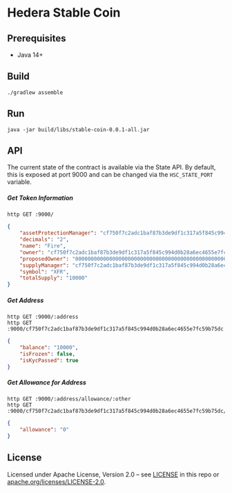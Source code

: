 # Hedera Stable Coin

## Prerequisites

 - Java 14+

## Build

```
./gradlew assemble
```

## Run

```
java -jar build/libs/stable-coin-0.0.1-all.jar
```

## API

The current state of the contract is available via the State API.
By default, this is exposed at port 9000 and can be changed via the `HSC_STATE_PORT` variable.

##### Get Token Information

```
http GET :9000/
```

```json
{
    "assetProtectionManager": "cf750f7c2adc1baf87b3de9df1c317a5f845c994d0b28a6ec4655e7fc59b75dc",
    "decimals": "2",
    "name": "Fire",
    "owner": "cf750f7c2adc1baf87b3de9df1c317a5f845c994d0b28a6ec4655e7fc59b75dc",
    "proposedOwner": "0000000000000000000000000000000000000000000000000000000000000000",
    "supplyManager": "cf750f7c2adc1baf87b3de9df1c317a5f845c994d0b28a6ec4655e7fc59b75dc",
    "symbol": "XFR",
    "totalSupply": "10000"
}
```

##### Get Address

```
http GET :9000/:address
http GET :9000/cf750f7c2adc1baf87b3de9df1c317a5f845c994d0b28a6ec4655e7fc59b75dc
```

```json
{
    "balance": "10000",
    "isFrozen": false,
    "isKycPassed": true
}
```

##### Get Allowance for Address

```
http GET :9000/:address/allowance/:other
http GET :9000/cf750f7c2adc1baf87b3de9df1c317a5f845c994d0b28a6ec4655e7fc59b75dc/allowance/cf750f7c2adc1baf87b3de9df1c317a5f845c994d0b28a6ec4655e7fc59b75dd
```

```json
{
    "allowance": "0"
}
```


## License

Licensed under Apache License,
Version 2.0 – see [LICENSE](LICENSE) in this repo
or [apache.org/licenses/LICENSE-2.0](http://www.apache.org/licenses/LICENSE-2.0).
